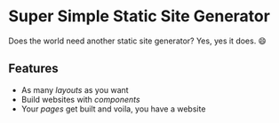 # Super Simple Static Site Generator

Does the world need another static site generator? Yes, yes it does. 😄

## Features

- As many _layouts_ as you want
- Build websites with _components_
- Your _pages_ get built and voila, you have a website
